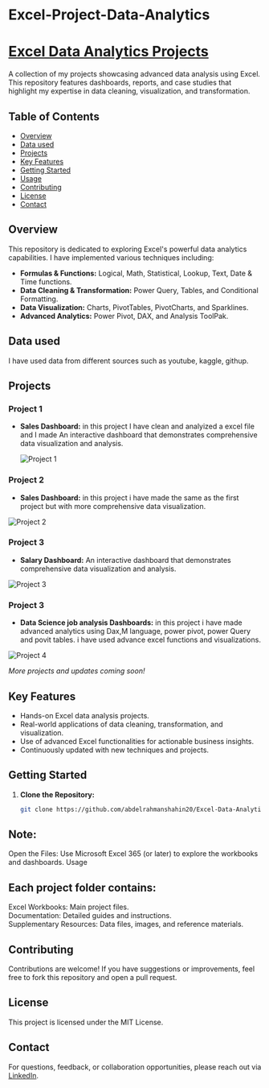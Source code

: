 # Excel-Project-Data-Analytics
# [Excel Data Analytics Projects](https://github.com/abdelrahmanshahin20/Excel-Project-Data-Analytics.git)

A collection of my projects showcasing advanced data analysis using Excel. This repository features dashboards, reports, and case studies that highlight my expertise in data cleaning, visualization, and transformation.

## Table of Contents
- [Overview](#overview)
- [Data used](https://github.com/abdelrahmanshahin20/Excel-Project-Data-Analytics/tree/main/Data%20used%20in%20projects)
- [Projects](https://github.com/abdelrahmanshahin20/Excel-Project-Data-Analytics/tree/main/My%20projects)
- [Key Features](#key-features)
- [Getting Started](#getting-started)
- [Usage](#contributing)
- [Contributing](#contributing)
- [License](#license)
- [Contact](#contact)

## Overview

This repository is dedicated to exploring Excel's powerful data analytics capabilities. I have implemented various techniques including:

- **Formulas & Functions:** Logical, Math, Statistical, Lookup, Text, Date & Time functions.
- **Data Cleaning & Transformation:** Power Query, Tables, and Conditional Formatting.
- **Data Visualization:** Charts, PivotTables, PivotCharts, and Sparklines.
- **Advanced Analytics:** Power Pivot, DAX, and Analysis ToolPak.

## Data used  
I have used data from different sources such as youtube, kaggle, githup.


## Projects
### Project 1
- **Sales Dashboard:** in this project I have clean and analyized a excel file and I made An interactive dashboard that demonstrates comprehensive data visualization and analysis.

  ![Project 1](https://github.com/user-attachments/assets/57b873f2-0458-49af-aa36-eb06f7d0357d)


### Project 2  
- **Sales Dashboard:** in this project i have made the same as the first project but with more comprehensive data visualization.  

![Project 2](https://github.com/user-attachments/assets/6f8030c9-4f21-48f4-bf5a-4a11ba459b9d)


### Project 3
- **Salary Dashboard:** An interactive dashboard that demonstrates comprehensive data visualization and analysis.

![Project 3](https://github.com/user-attachments/assets/be0e62cd-43f6-4067-97fe-b7f9ca5e8c85)



### Project 3  
- **Data Science job analysis Dashboards:** in this project i have made advanced analytics using Dax,M language, power pivot, power Query and povit tables. i have used advance excel functions and visualizations.

![Project 4](https://github.com/user-attachments/assets/8fdd81a2-aa77-44a6-bb3d-9e5505ef66a7)

  

*More projects and updates coming soon!*

## Key Features

- Hands-on Excel data analysis projects.
- Real-world applications of data cleaning, transformation, and visualization.
- Use of advanced Excel functionalities for actionable business insights.
- Continuously updated with new techniques and projects.

## Getting Started

1. **Clone the Repository:**
   ```bash
   git clone https://github.com/abdelrahmanshahin20/Excel-Data-Analytics.git  

## Note:  
Open the Files: Use Microsoft Excel 365 (or later) to explore the workbooks and dashboards.
Usage  

## Each project folder contains:

Excel Workbooks: Main project files.  
Documentation: Detailed guides and instructions.  
Supplementary Resources: Data files, images, and reference materials.  
## Contributing  

Contributions are welcome! If you have suggestions or improvements, feel free to fork this repository and open a pull request.

## License  

This project is licensed under the MIT License.

## Contact  

For questions, feedback, or collaboration opportunities, please reach out via [LinkedIn](www.linkedin.com/in/abdelrahman-shahin-965b27305).
   
